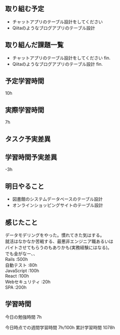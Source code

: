 ## 取り組む予定
- チャットアプリのテーブル設計をしてください
- Qiitaのようなブログアプリのテーブル設計


## 取り組んだ課題一覧
- チャットアプリのテーブル設計をしてください fin.
- Qiitaのようなブログアプリのテーブル設計 fin.


## 予定学習時間
10h

## 実際学習時間
7h

## タスク予実差異


## 学習時間予実差異
-3h

## 明日やること
- 図書館のシステムデータベースのテーブル設計
- オンラインショッピングサイトのテーブル設計

## 感じたこと
データモデリングをやった。慣れてきた気はする。<br>
就活はなかなか苦戦する、最悪非エンジニア職あるいは<br>
バイトさせてもらうのもありかも(実務経験にはなる)。<br>
でも金がなー、、<br>
Rails :500h<br>
自動テスト :80h<br>
JavaScript :100h<br>
React :100h<br>
Webセキュリティ :20h<br>
SPA :200h


## 学習時間
今日の勉強時間 7h

今日時点での週間学習時間 7h/100h
累計学習時間 1078h